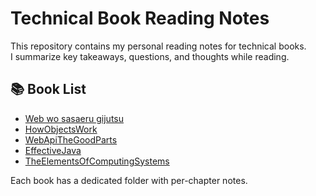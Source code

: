# Technical Book Reading Notes

This repository contains my personal reading notes for technical books.  
I summarize key takeaways, questions, and thoughts while reading.

## 📚 Book List

- [Web wo sasaeru gijutsu](books/WebWoSasaeruGijutsu/README.md)
- [HowObjectsWork](books/HowObjectsWork/README.md)
- [WebApiTheGoodParts](books/WebApiTheGoodParts/README.md)
- [EffectiveJava](books/EffectiveJava/README.md)
- [TheElementsOfComputingSystems](books/TheElementsOfComputingSystems/README.md)

Each book has a dedicated folder with per-chapter notes.
